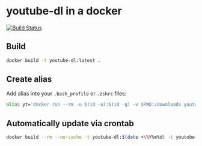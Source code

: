 # youtube-dl in a docker

[![Build Status](https://dev.azure.com/sashka1/sashkab/_apis/build/status/sashkab.docker-youtube-dl?branchName=master)](https://dev.azure.com/sashka1/sashkab/_build/latest?definitionId=6&branchName=master)

## Build

```sh
docker build -t youtube-dl:latest .
```

## Create alias

Add alias into your `.bash_profile` or `.zshrc` files:

```sh
alias yt='docker run --rm -u $(id -u):$(id -g) -v $PWD:/downloads youtube-dl:latest'
```

## Automatically update via crontab

```sh
docker build --rm --no-cache -t youtube-dl:$(date +\%Y%m%d) -t youtube-dl:latest path-to/docker-youtube-dl
```
